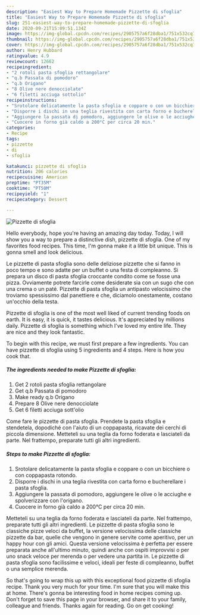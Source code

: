 ```yaml
---
description: "Easiest Way to Prepare Homemade Pizzette di sfoglia"
title: "Easiest Way to Prepare Homemade Pizzette di sfoglia"
slug: 251-easiest-way-to-prepare-homemade-pizzette-di-sfoglia
date: 2020-09-21T15:09:51.134Z
image: https://img-global.cpcdn.com/recipes/2905757a6f28dba1/751x532cq70/pizzette-di-sfoglia-recipe-main-photo.jpg
thumbnail: https://img-global.cpcdn.com/recipes/2905757a6f28dba1/751x532cq70/pizzette-di-sfoglia-recipe-main-photo.jpg
cover: https://img-global.cpcdn.com/recipes/2905757a6f28dba1/751x532cq70/pizzette-di-sfoglia-recipe-main-photo.jpg
author: Henry Hubbard
ratingvalue: 4.9
reviewcount: 12662
recipeingredient:
- "2 rotoli pasta sfoglia rettangolare"
- "q.b Passata di pomodoro"
- "q.b Origano"
- "8 Olive nere denocciolate"
- "6 filetti acciuga sottolio"
recipeinstructions:
- "Srotolare delicatamente la pasta sfoglia e coppare o con un bicchiere o con coppapasta rotondo."
- "Disporre i dischi in una teglia rivestita con carta forno e bucherellare i pasta sfoglia."
- "Aggiungere la passata di pomodoro, aggiungere le olive o le acciughe e spolverizzare con l&#39;origano."
- "Cuocere in forno già caldo a 200°C per circa 20 min."
categories:
- Recipe
tags:
- pizzette
- di
- sfoglia

katakunci: pizzette di sfoglia 
nutrition: 206 calories
recipecuisine: American
preptime: "PT35M"
cooktime: "PT50M"
recipeyield: "1"
recipecategory: Dessert

---
```



![Pizzette di sfoglia](https://img-global.cpcdn.com/recipes/2905757a6f28dba1/751x532cq70/pizzette-di-sfoglia-recipe-main-photo.jpg)

Hello everybody, hope you're having an amazing day today. Today, I will show you a way to prepare a distinctive dish, pizzette di sfoglia. One of my favorites food recipes. This time, I'm gonna make it a little bit unique. This is gonna smell and look delicious.

Le pizzette di pasta sfoglia sono delle deliziose pizzette che si fanno in poco tempo e sono adatte per un buffet o una festa di compleanno. Si prepara un disco di pasta sfoglia croccante condito come se fosse una pizza. Ovviamente potrete farcirle come desiderate sia con un sugo che con una crema o un paté. Pizzette di pasta sfoglia un antipasto velocissimo che troviamo spessissimo dal panettiere e che, diciamolo onestamente, costano un&#39;occhio della testa.

Pizzette di sfoglia is one of the most well liked of current trending foods on earth. It is easy, it is quick, it tastes delicious. It's appreciated by millions daily. Pizzette di sfoglia is something which I've loved my entire life. They are nice and they look fantastic.


To begin with this recipe, we must first prepare a few ingredients. You can have pizzette di sfoglia using 5 ingredients and 4 steps. Here is how you cook that.

<!--inarticleads1-->

##### The ingredients needed to make Pizzette di sfoglia:

1. Get 2 rotoli pasta sfoglia rettangolare
1. Get q.b Passata di pomodoro
1. Make ready q.b Origano
1. Prepare 8 Olive nere denocciolate
1. Get 6 filetti acciuga sott&#39;olio


Come fare le pizzette di pasta sfoglia. Prendete la pasta sfoglia e stendetela, dopodiché con l&#39;aiuto di un coppapasta, ricavate dei cerchi di piccola dimensione. Metteteli su una teglia da forno foderata e lasciateli da parte. Nel frattempo, preparate tutti gli altri ingredienti. 

<!--inarticleads2-->

##### Steps to make Pizzette di sfoglia:

1. Srotolare delicatamente la pasta sfoglia e coppare o con un bicchiere o con coppapasta rotondo.
1. Disporre i dischi in una teglia rivestita con carta forno e bucherellare i pasta sfoglia.
1. Aggiungere la passata di pomodoro, aggiungere le olive o le acciughe e spolverizzare con l&#39;origano.
1. Cuocere in forno già caldo a 200°C per circa 20 min.


Metteteli su una teglia da forno foderata e lasciateli da parte. Nel frattempo, preparate tutti gli altri ingredienti. Le pizzette di pasta sfoglia sono le classiche pizze veloci da buffet, la versione velocissima delle classiche pizzette da bar, quelle che vengono in genere servite come aperitivo, per un happy hour con gli amici. Questa versione velocissima è perfetta per essere preparata anche all&#39;ultimo minuto, quindi anche con ospiti improvvisi o per uno snack veloce per merenda o per vedere una partita in. Le pizzette di pasta sfoglia sono facilissime e veloci, ideali per feste di compleanno, buffet o una semplice merenda. 

So that's going to wrap this up with this exceptional food pizzette di sfoglia recipe. Thank you very much for your time. I'm sure that you will make this at home. There's gonna be interesting food in home recipes coming up. Don't forget to save this page in your browser, and share it to your family, colleague and friends. Thanks again for reading. Go on get cooking!
